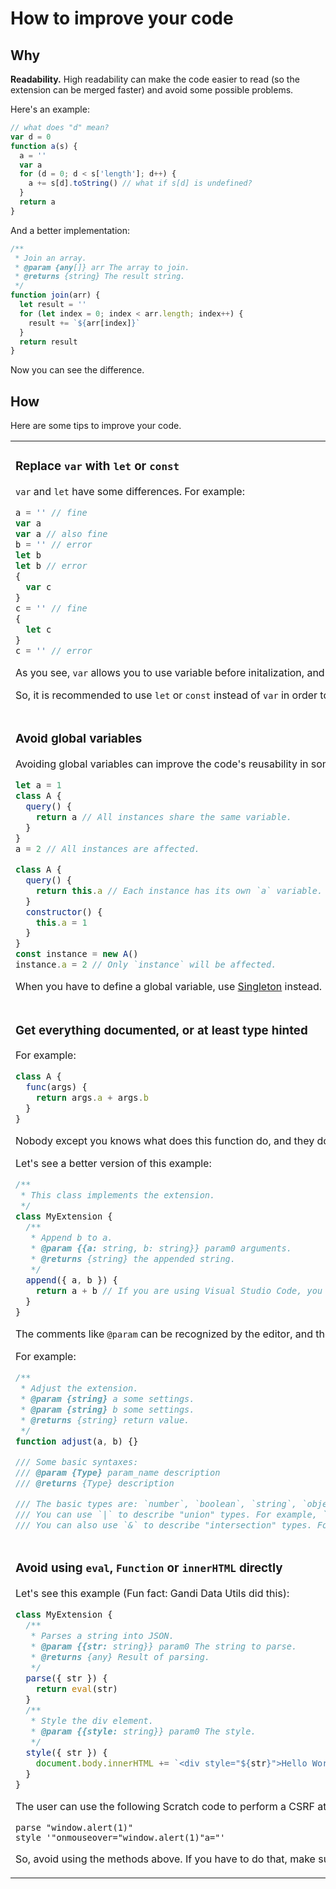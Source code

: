 # How to improve your code

## Why

**Readability.** High readability can make the code easier to read (so the extension can be merged faster) and avoid some possible problems.

Here's an example:

```js
// what does "d" mean?
var d = 0
function a(s) {
  a = ''
  var a
  for (d = 0; d < s['length']; d++) {
    a += s[d].toString() // what if s[d] is undefined?
  }
  return a
}
```

And a better implementation:

```js
/**
 * Join an array.
 * @param {any[]} arr The array to join.
 * @returns {string} The result string.
 */
function join(arr) {
  let result = ''
  for (let index = 0; index < arr.length; index++) {
    result += `${arr[index]}`
  }
  return result
}
```

Now you can see the difference.

## How

Here are some tips to improve your code.

<table>
<tr><td>

### Replace `var` with `let` or `const`

`var` and `let` have some differences. For example:

```js
a = '' // fine
var a
var a // also fine
b = '' // error
let b
let b // error
{
  var c
}
c = '' // fine
{
  let c
}
c = '' // error
```

As you see, `var` allows you to use variable before initalization, and allows you to redefine (which has no effect), while `let` won't allow you to do that.

So, it is recommended to use `let` or `const` instead of `var` in order to avoid variable usages before initalization.

</td></tr>

<tr><td>

### Avoid global variables

Avoiding global variables can improve the code's reusability in some situations. For example:

```js
let a = 1
class A {
  query() {
    return a // All instances share the same variable.
  }
}
a = 2 // All instances are affected.
```

```js
class A {
  query() {
    return this.a // Each instance has its own `a` variable.
  }
  constructor() {
    this.a = 1
  }
}
const instance = new A()
instance.a = 2 // Only `instance` will be affected.
```

When you have to define a global variable, use [Singleton](https://www.digitalocean.com/community/tutorials/js-js-singletons) instead.

</td></tr>
<tr><td>

### Get everything documented, or at least type hinted

For example:

```js
class A {
  func(args) {
    return args.a + args.b
  }
}
```

Nobody except you knows what does this function do, and they don't know the arguments either.

Let's see a better version of this example:

```js
/**
 * This class implements the extension.
 */
class MyExtension {
  /**
   * Append b to a.
   * @param {{a: string, b: string}} param0 arguments.
   * @returns {string} the appended string.
   */
  append({ a, b }) {
    return a + b // If you are using Visual Studio Code, you can enjoy auto completion.
  }
}
```

The comments like `@param` can be recognized by the editor, and then they can produce better auto completions. We call this kind of comment `JSDoc`.

For example:

```js
/**
 * Adjust the extension.
 * @param {string} a some settings.
 * @param {string} b some settings.
 * @returns {string} return value.
 */
function adjust(a, b) {}

/// Some basic syntaxes:
/// @param {Type} param_name description
/// @returns {Type} description

/// The basic types are: `number`, `boolean`, `string`, `object`, `bigint`. You can also use a literal value as a type. For example, `5` means the value (param, return value, etc.) can only be 5. If `ts-check` is enabled, the editor will require you to perform some extra validations to ensure the value is 5.
/// You can use `|` to describe "union" types. For example, `string | symbol` means the type of the value can be either a string or a symbol.
/// You can also use `&` to describe "intersection" types. For example, `number & 1` requires the type of the value to satisfy the constraint of both `number` and `1`. It is equal to `1`.
```

</td></tr>
<tr><td>

### Avoid using `eval`, `Function` or `innerHTML` directly

Let's see this example (Fun fact: Gandi Data Utils did this):

```js
class MyExtension {
  /**
   * Parses a string into JSON.
   * @param {{str: string}} param0 The string to parse.
   * @returns {any} Result of parsing.
   */
  parse({ str }) {
    return eval(str)
  }
  /**
   * Style the div element.
   * @param {{style: string}} param0 The style.
   */
  style({ str }) {
    document.body.innerHTML += `<div style="${str}">Hello World</div>`
  }
}
```

The user can use the following Scratch code to perform a CSRF attack:

```
parse "window.alert(1)"
style '"onmouseover="window.alert(1)"a="'
```

So, avoid using the methods above. If you have to do that, make sure you have validated the parameters.

</td></tr>
</table>
